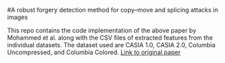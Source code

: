 #A robust forgery detection method for copy–move and splicing attacks in images

This repo contains the code implementation of the above paper by Mohammed et al. along with the CSV files of extracted features from the individual datasets. The dataset used are CASIA 1.0, CASIA 2.0, Columbia Uncompressed, and Columbia Colored. [Link to original paper](https://www.mdpi.com/2079-9292/9/9/1500)
